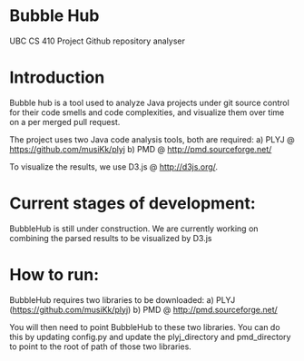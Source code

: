 Bubble Hub
==============

UBC CS 410 Project
Github repository analyser

Introduction
==============

Bubble hub is a tool used to analyze Java projects under git source control for their code smells and code complexities, and visualize them over time on a per merged pull request.

The project uses two Java code analysis tools, both are required:
a) PLYJ @ https://github.com/musiKk/plyj
b) PMD @ http://pmd.sourceforge.net/

To visualize the results, we use D3.js @ http://d3js.org/.

Current stages of development:
==============
BubbleHub is still under construction. We are currently working on combining the parsed results to be visualized by D3.js

How to run:
==============
BubbleHub requires two libraries to be downloaded: 
a) PLYJ (https://github.com/musiKk/plyj)
b) PMD @ http://pmd.sourceforge.net/

You will then need to point BubbleHub to these two libraries. You can do this by updating config.py and update the plyj_directory and pmd_directory to point to the root of path of those two libraries.

